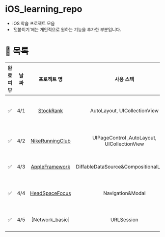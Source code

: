 # iOS_learning_repo
- iOS 학습 프로젝트 모음
- '덧붙이기'에는 개인적으로 원하는 기능을 추가한 부분입니다.


# 📌 목록
|완료여부|날짜|프로젝트 명|사용 스택|프로젝트 설명|덧붙이기|
|:--:|:--:|:--:|:--:|:--:|:--:|
| ✅ |4/1|[StockRank](https://github.com/simplebarnacle/iOS/tree/main/StockRank)|AutoLayout, UICollectionView|StoryBoard를 활용하여 UI구성, 리스트그리기|UIAlertController추가|
| ✅ |4/2|[NikeRunningClub](https://github.com/simplebarnacle/iOS/tree/main/NikeRunningClub)|UIPageControl ,AutoLayout, UICollectionView|UI구성(StoryBoard), PagingView구현||
| ✅ |4/3|[AppleFramework](https://github.com/simplebarnacle/iOS/tree/main/AppleFramework)|DiffableDataSource&CompositionalLayout|StoryBoard, 그리드, Layout 구성|[Implementing Modern Collection Views](https://developer.apple.com/documentation/uikit/views_and_controls/collection_views/implementing_modern_collection_views)|
| ✅ |4/4|[HeadSpaceFocus](https://github.com/simplebarnacle/iOS/tree/main/HeadSpaceFocus)|Navigation&Modal|storyboard, layout구성, 섹션2개 그리고 모달..🤣||
| ✅ |4/5|[Network_basic]|URLSession|URLSession을 활용한 네트워크 객체 구성|Combine 찍먹쓰..|
















